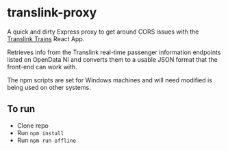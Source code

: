 # translink-proxy
A quick and dirty Express proxy to get around CORS issues with the [Translink Trains](https://github.com/AnalogueMachine/translink-trains) React App.

Retrieves info from the Translink real-time passenger information endpoints listed on OpenData NI and converts them to a usable JSON format that the front-end can work with.

The npm scripts are set for Windows machines and will need modified is being used on other systems.

## To run
- Clone repo
- Run `npm install`
- Run `npm run offline`